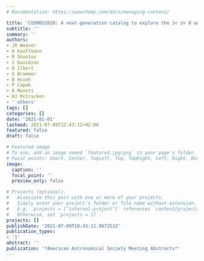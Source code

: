 ```yaml
---
# Documentation: https://wowchemy.com/docs/managing-content/

title: 'COSMOS2020: A next-generation catalog to explore the 1< z< 8 universe'
subtitle: ''
summary: ''
authors:
- JR Weaver
- O Kauffmann
- M Shuntov
- I Davidzon
- O Ilbert
- G Brammer
- B Hsieh
- P Capak
- A Moneti
- HJ McCracken
- ' others'
tags: []
categories: []
date: '2021-01-01'
lastmod: 2021-07-09T12:43:12+02:00
featured: false
draft: false

# Featured image
# To use, add an image named `featured.jpg/png` to your page's folder.
# Focal points: Smart, Center, TopLeft, Top, TopRight, Left, Right, BottomLeft, Bottom, BottomRight.
image:
  caption: ''
  focal_point: ''
  preview_only: false

# Projects (optional).
#   Associate this post with one or more of your projects.
#   Simply enter your project's folder or file name without extension.
#   E.g. `projects = ["internal-project"]` references `content/project/deep-learning/index.md`.
#   Otherwise, set `projects = []`.
projects: []
publishDate: '2021-07-09T10:43:11.967253Z'
publication_types:
- '1'
abstract: ''
publication: '*American Astronomical Society Meeting Abstracts*'
---
```

